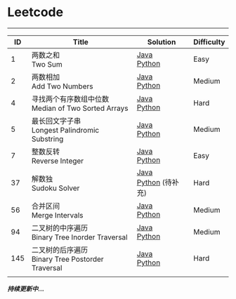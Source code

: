 # Leetcode

------------

| ID   | Title                                    | Solution                                 | Difficulty |
| ---- | ---------------------------------------- | ---------------------------------------- | ---------- |
| 1    | 两数之和<br />Two Sum                        | [Java](https://github.com/DoomBoom/Leetcode/blob/master/leetcodeJava/src/TwoSum.java) <br />[Python](https://github.com/DoomBoom/Leetcode/blob/master/leetcodePython/TwoSum.py) | Easy       |
| 2    | 两数相加<br>Add Two Numbers                  | [Java](https://github.com/DoomBoom/Leetcode/blob/master/leetcodeJava/src/AddTwoNumbers.java) <br />[Python](https://github.com/DoomBoom/Leetcode/blob/master/leetcodePython/AddTwoNumbers.py) | Medium     |
| 4    | 寻找两个有序数组中位数<br>Median of Two Sorted Arrays | [Java](https://github.com/DoomBoom/Leetcode/blob/master/leetcodeJava/src/MedianOfTwoSortedArrays.java) <br />[Python](https://github.com/DoomBoom/Leetcode/blob/master/leetcodePython/MedianOfTwoSortedArrays.py) | Hard       |
| 5    | 最长回文字子串<br />Longest Palindromic Substring | [Java](https://github.com/DoomBoom/Leetcode/blob/master/leetcodeJava/src/LongestPalindromicSubstring.java) <br />[Python](https://github.com/DoomBoom/Leetcode/blob/master/leetcodePython/LongestPalindromicSubstring.py) | Medium     |
| 7    | 整数反转<br>Reverse Integer                  | [Java](https://github.com/DoomBoom/Leetcode/blob/master/leetcodeJava/src/ReverseInteger.java) <br />[Python](https://github.com/DoomBoom/Leetcode/blob/master/leetcodePython/ReverseInteger.py) | Easy       |
| 37   | 解数独<br>Sudoku Solver                     | [Java](https://github.com/DoomBoom/Leetcode/blob/master/leetcodeJava/src/SudokuSolver.java) <br />[Python](https://github.com/DoomBoom/Leetcode/blob/master/leetcodePython/SudokuSolver.py) (待补充) | Hard       |
| 56   | 合并区间<br>Merge Intervals                  | [Java](https://github.com/DoomBoom/Leetcode/blob/master/leetcodeJava/src/MergeIntervals.java) <br />[Python](https://github.com/DoomBoom/Leetcode/blob/master/leetcodePython/MergeIntervals.py) | Medium     |
| 94   | 二叉树的中序遍历<br />Binary Tree Inorder Traversal | [Java](https://github.com/DoomBoom/Leetcode/blob/master/leetcodeJava/src/BinaryTreeInorderTraversal.java) <br />[Python](https://github.com/DoomBoom/Leetcode/blob/master/leetcodePython/BinaryTreeInorderTraversal.py) | Medium     |
| 145  | 二叉树的后序遍历<br />Binary Tree Postorder Traversal | [Java](https://github.com/DoomBoom/Leetcode/blob/master/leetcodeJava/src/BinaryTreePostorderTraversal.java) <br />[Python](https://github.com/DoomBoom/Leetcode/blob/master/leetcodePython/BinaryTreePostorderTraversal.py) | Hard       |
|      |                                          |                                          |            |



***持续更新中...***




